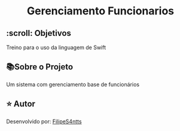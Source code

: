 <h1 align="center">Gerenciamento Funcionarios</h1>



<h2 id=objective>:scroll: Objetivos</h2>

Treino para o uso da linguagem de Swift

<h2 id=objective>📚Sobre o Projeto</h2>

Um sistema com gerenciamento base de funcionários

<h2 id=author>⭐️ Autor</h2>

Desenvolvido por: <a href="www.linkedin.com/in/filipesantanawrk" target="_blank">FilipeS4ntts</a>


